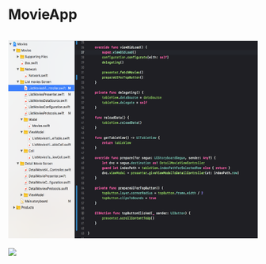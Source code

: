 # MovieApp

<br>
<img height="400" src="media/movie.png">
<br>

<br>
<img height="500" src="media/video2.gif">
<br>